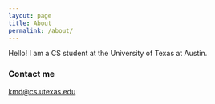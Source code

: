 ```yaml
---
layout: page
title: About
permalink: /about/
---
```


Hello!
I am a CS student at the University of Texas at Austin.

### Contact me

[kmd@cs.utexas.edu](mailto:kmd@cs.utexas.edu)
